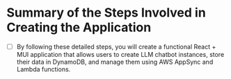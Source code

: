 
# Summary of the Steps Involved in Creating the Application

- [ ] By following these detailed steps, you will create a functional React + MUI application that allows users to create LLM chatbot instances, store their data in DynamoDB, and manage them using AWS AppSync and Lambda functions.
